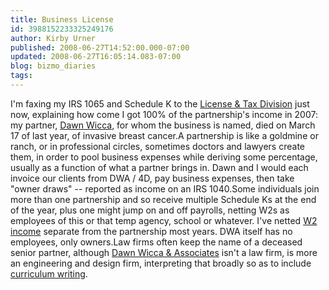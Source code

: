 ```yaml
---
title: Business License
id: 3988152233325249176
author: Kirby Urner
published: 2008-06-27T14:52:00.000-07:00
updated: 2008-06-27T16:05:14.083-07:00
blog: bizmo_diaries
tags: 
---
```


I'm faxing my IRS 1065 and Schedule K to the [License & Tax Division](https://www.portlandonline.com/apps/mcbit/index.cfm) just now, explaining how come I got 100% of the partnership's income in 2007:  my partner, [Dawn Wicca](http://worldgame.blogspot.com/2007/03/about-dawn-brief-bio.html), for whom the business is named, died on March 17 of last year, of invasive breast cancer.A partnership is like a goldmine or ranch, or in professional circles, sometimes doctors and lawyers create them, in order to pool business expenses while deriving some percentage, usually as a function of what a partner brings in.  Dawn and I would each invoice our clients from DWA / 4D, pay business expenses, then take "owner draws" -- reported as income on an IRS 1040.Some individuals join more than one partnership and so receive multiple Schedule Ks at the end of the year, plus one might jump on and off payrolls, netting W2s as employees of this or that temp agency, school or whatever.  I've netted [W2 income](http://mybizmo.blogspot.com/2005/02/pay-day.html) separate from the partnership most years.  DWA itself has no employees, only owners.Law firms often keep the name of a deceased senior partner, although [Dawn Wicca & Associates](http://worldgame.blogspot.com/2007/04/boring-tax-story.html) isn't a law firm, is more an engineering and design firm, interpreting that broadly so as to include [curriculum writing](http://worldgame.blogspot.com/2008/05/more-curriculum-writing.html).